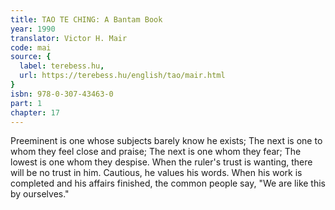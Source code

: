 ```yaml
---
title: TAO TE CHING: A Bantam Book
year: 1990
translator: Victor H. Mair
code: mai
source: {
  label: terebess.hu,
  url: https://terebess.hu/english/tao/mair.html
}
isbn: 978-0-307-43463-0
part: 1
chapter: 17
---
```

Preeminent is one whose subjects barely know he exists;
The next is one to whom they feel close and praise;
The next is one whom they fear;
The lowest is one whom they despise.
When the ruler's trust is wanting,
there will be no trust in him.
Cautious, he values his words.
When his work is completed and his affairs finished,
the common people say, "We are like this by ourselves."